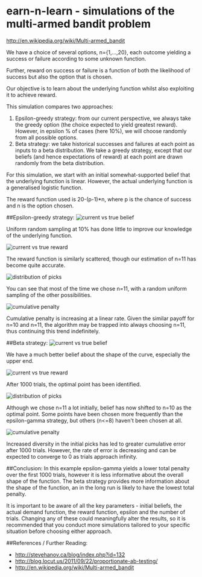 # earn-n-learn - simulations of the multi-armed bandit problem

http://en.wikipedia.org/wiki/Multi-armed_bandit

We have a choice of several options, n={1,...,20}, each outcome yielding a success or failure according to some unknown function.

Further, reward on success or failure is a function of both the likelihood of success but also the option that is chosen.

Our objective is to learn about the underlying function whilst also exploiting it to achieve reward.

This simulation compares two approaches:

  1.  Epsilon-greedy strategy:  from our current perspective, we always take the greedy option (the choice expected to yield greatest reward).  However, in epsilon % of cases (here 10%), we will choose randomly from all possible options.
  2.  Beta strategy:  we take historical successes and failures at each point as inputs to a beta distribution.  We take a greedy strategy, except that our beliefs (and hence expectations of reward) at each point are drawn randomly from the beta distribution.

For this simulation, we start with an initial somewhat-supported belief that the underlying function is linear.  However, the actual underlying function is a generalised logistic function.

The reward function used is 20-(p-1)*n, where p is the chance of success and n is the option chosen.

##Epsilon-greedy strategy:
![current vs true belief](/k1.png?raw=true "current vs true belief")

Uniform random sampling at 10% has done little to improve our knowledge of the underlying function.

![current vs true reward](/k2.png?raw=true "current vs true reward")

The reward function is similarly scattered, though our estimation of n=11 has become quite accurate.

![distribution of picks](/k3.png?raw=true "distribution of picks")

You can see that most of the time we chose n=11, with a random uniform sampling of the other possibilities.

![cumulative penalty](/k4.png?raw=true "cumulative penalty")

Cumulative penalty is increasing at a linear rate.  Given the similar payoff for n=10 and n=11, the algorithm may be trapped into always choosing n=11, thus continuing this trend indefinitely.

##Beta strategy:
![current vs true belief](/beta1.png?raw=true "current vs true belief")

We have a much better belief about the shape of the curve, especially the upper end.

![current vs true reward](/beta2.png?raw=true "current vs true reward")

After 1000 trials, the optimal point has been identified.

![distribution of picks](/beta3.png?raw=true "distribution of picks")

Although we chose n=11 a lot initially, belief has now shifted to n=10 as the optimal point.  Some points have been chosen more frequently than the epsilon-gamma strategy, but others (n<=8) haven't been chosen at all.

![cumulative penalty](/beta4.png?raw=true "cumulative penalty")

Increased diversity in the initial picks has led to greater cumulative error after 1000 trials.  However, the rate of error is decreasing and can be expected to converge to 0 as trials approach infinity.

##Conclusion:
In this example epsilon-gamma yields a lower total penalty over the first 1000 trials, however it is less informative about the overall shape of the function.  The beta strategy provides more information about the shape of the function, an in the long run is likely to have the lowest total penalty.

It is important to be aware of all the key parameters - initial beliefs, the actual demand function, the reward function, epsilon and the number of trials.  Changing any of these could meaningfully alter the results, so it is recommended that you conduct more simulations tailored to your specific situation before choosing either approach.

##References / Further Reading:
* http://stevehanov.ca/blog/index.php?id=132
* http://blog.locut.us/2011/09/22/proportionate-ab-testing/
* http://en.wikipedia.org/wiki/Multi-armed_bandit